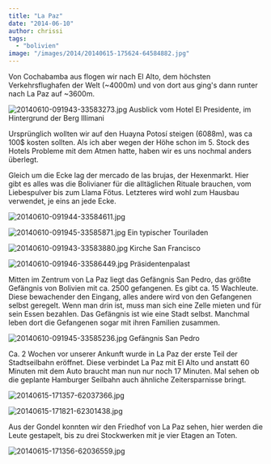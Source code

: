 ```yaml
---
title: "La Paz"
date: "2014-06-10"
author: chrissi
tags: 
  - "bolivien"
image: "/images/2014/20140615-175624-64584882.jpg"
---
```


Von Cochabamba aus flogen wir nach El Alto, dem höchsten Verkehrsflughafen der Welt (~4000m) und von dort aus ging's dann runter nach La Paz auf ~3600m.

![20140610-091943-33583273.jpg](/images/2014/20140610-091943-33583273.jpg) Ausblick vom Hotel El Presidente, im Hintergrund der Berg Illimani

Ursprünglich wollten wir auf den Huayna Potosí steigen (6088m), was ca 100$ kosten sollten. Als ich aber wegen der Höhe schon im 5. Stock des Hotels Probleme mit dem Atmen hatte, haben wir es uns nochmal anders überlegt.

Gleich um die Ecke lag der mercado de las brujas, der Hexenmarkt. Hier gibt es alles was die Bolivianer für die alltäglichen Rituale brauchen, vom Liebespulver bis zum Llama Fötus. Letzteres wird wohl zum Hausbau verwendet, je eins an jede Ecke.

![20140610-091944-33584611.jpg](/images/2014/20140610-091944-33584611.jpg)

![20140610-091945-33585871.jpg](/images/2014/20140610-091945-33585871.jpg) Ein typischer Touriladen

![20140610-091943-33583880.jpg](/images/2014/20140610-091943-33583880.jpg) Kirche San Francisco

![20140610-091946-33586449.jpg](/images/2014/20140610-091946-33586449.jpg) Präsidentenpalast

Mitten im Zentrum von La Paz liegt das Gefängnis San Pedro, das größte Gefängnis von Bolivien mit ca. 2500 gefangenen. Es gibt ca. 15 Wachleute. Diese bewachender den Eingang, alles andere wird von den Gefangenen selbst geregelt. Wenn man drin ist, muss man sich eine Zelle mieten und für sein Essen bezahlen. Das Gefängnis ist wie eine Stadt selbst. Manchmal leben dort die Gefangenen sogar mit ihren Familien zusammen.

![20140610-091945-33585236.jpg](/images/2014/20140610-091945-33585236.jpg) Gefängnis San Pedro

Ca. 2 Wochen vor unserer Ankunft wurde in La Paz der erste Teil der Stadtseilbahn eröffnet. Diese verbindet La Paz mit El Alto und anstatt 60 Minuten mit dem Auto braucht man nun nur noch 17 Minuten. Mal sehen ob die geplante Hamburger Seilbahn auch ähnliche Zeitersparnisse bringt.

![20140615-171357-62037366.jpg](/images/2014/20140615-171357-62037366.jpg)

![20140615-171821-62301438.jpg](/images/2014/20140615-171821-62301438.jpg)

Aus der Gondel konnten wir den Friedhof von La Paz sehen, hier werden die Leute gestapelt, bis zu drei Stockwerken mit je vier Etagen an Toten.

![20140615-171356-62036559.jpg](/images/2014/20140615-171356-62036559.jpg)
